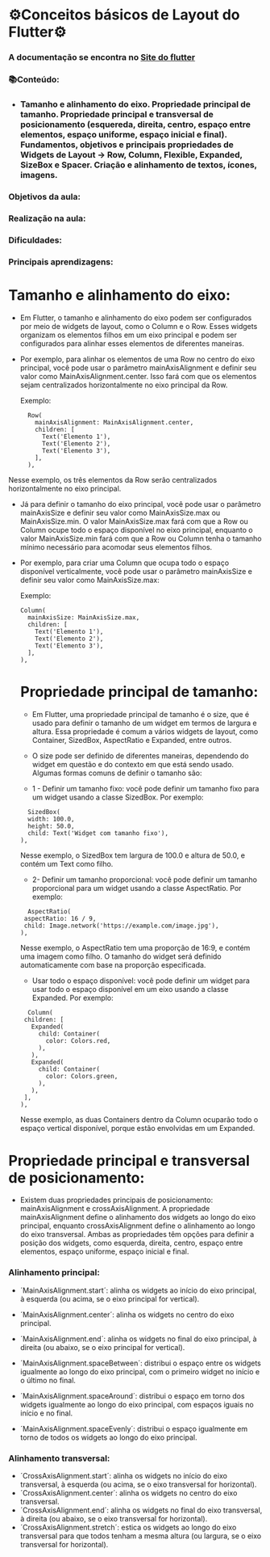# ⚙Conceitos básicos de Layout do Flutter⚙

### A documentação se encontra no [Site do flutter](https://docs.flutter.dev/codelabs/layout-basics)

### 📚Conteúdo:
* ### Tamanho e alinhamento do eixo. Propriedade principal de tamanho. Propriedade principal e transversal de posicionamento (esquereda, direita, centro, espaço entre elementos, espaço uniforme, espaço inicial e final). Fundamentos, objetivos e principais propriedades de Widgets de Layout → Row, Column, Flexible, Expanded, SizeBox e Spacer. Criação e alinhamento de textos, ícones, imagens.

### Objetivos da aula:

### Realização na aula:

### Dificuldades:

### Principais aprendizagens:

# Tamanho e alinhamento do eixo:

* Em Flutter, o tamanho e alinhamento do eixo podem ser configurados por meio de widgets de layout, como o Column e o Row. Esses widgets organizam os elementos filhos em um eixo principal e podem ser configurados para alinhar esses elementos de diferentes maneiras.
* Por exemplo, para alinhar os elementos de uma Row no centro do eixo principal, você pode usar o parâmetro mainAxisAlignment e definir seu valor como MainAxisAlignment.center. Isso fará com que os elementos sejam centralizados horizontalmente no eixo principal da Row.

  Exemplo:
  ```
    Row(
      mainAxisAlignment: MainAxisAlignment.center,
      children: [
        Text('Elemento 1'),
        Text('Elemento 2'),
        Text('Elemento 3'),
      ],
    ),
  ```
Nesse exemplo, os três elementos da Row serão centralizados horizontalmente no eixo principal.

* Já para definir o tamanho do eixo principal, você pode usar o parâmetro mainAxisSize e definir seu valor como MainAxisSize.max ou MainAxisSize.min. O valor MainAxisSize.max fará com que a Row ou Column ocupe todo o espaço disponível no eixo principal, enquanto o valor MainAxisSize.min fará com que a Row ou Column tenha o tamanho mínimo necessário para acomodar seus elementos filhos.
* Por exemplo, para criar uma Column que ocupa todo o espaço disponível verticalmente, você pode usar o parâmetro mainAxisSize e definir seu valor como MainAxisSize.max:

  Exemplo:
  ```
  Column(
    mainAxisSize: MainAxisSize.max,
    children: [
      Text('Elemento 1'),
      Text('Elemento 2'),
      Text('Elemento 3'),
    ],
  ),
  ```
  # Propriedade principal de tamanho:
  
  * Em Flutter, uma propriedade principal de tamanho é o size, que é usado para definir o tamanho de um widget em termos de largura e altura. Essa propriedade é comum a vários widgets de layout, como Container, SizedBox, AspectRatio e Expanded, entre outros.
  * O size pode ser definido de diferentes maneiras, dependendo do widget em questão e do contexto em que está sendo usado. Algumas formas comuns de definir o tamanho são:

   * 1 - Definir um tamanho fixo: você pode definir um tamanho fixo para um widget usando a classe SizedBox. Por exemplo:
  ```
    SizedBox(
    width: 100.0,
    height: 50.0,
    child: Text('Widget com tamanho fixo'),
  ),
  ```
  Nesse exemplo, o SizedBox tem largura de 100.0 e altura de 50.0, e contém um Text como filho.
  
   * 2- Definir um tamanho proporcional: você pode definir um tamanho proporcional para um widget usando a classe AspectRatio. Por exemplo:
   ```
     AspectRatio(
    aspectRatio: 16 / 9,
    child: Image.network('https://example.com/image.jpg'),
  ),
   ```
   Nesse exemplo, o AspectRatio tem uma proporção de 16:9, e contém uma imagem como filho. O tamanho do widget será definido automaticamente com base na proporção especificada.
   
   * Usar todo o espaço disponível: você pode definir um widget para usar todo o espaço disponível em um eixo usando a classe Expanded. Por exemplo:
   ```
     Column(
    children: [
      Expanded(
        child: Container(
          color: Colors.red,
        ),
      ),
      Expanded(
        child: Container(
          color: Colors.green,
        ),
      ),
    ],
  ),
   ```
   Nesse exemplo, as duas Containers dentro da Column ocuparão todo o espaço vertical disponível, porque estão envolvidas em um Expanded.

# Propriedade principal e transversal de posicionamento:

* Existem duas propriedades principais de posicionamento: mainAxisAlignment e crossAxisAlignment. A propriedade mainAxisAlignment define o alinhamento dos widgets ao longo do eixo principal, enquanto crossAxisAlignment define o alinhamento ao longo do eixo transversal. Ambas as propriedades têm opções para definir a posição dos widgets, como esquerda, direita, centro, espaço entre elementos, espaço uniforme, espaço inicial e final.

### Alinhamento principal:
  * ´MainAxisAlignment.start´: alinha os widgets ao início do eixo principal, à esquerda (ou acima, se o eixo principal for vertical).
  
  * ´MainAxisAlignment.center´: alinha os widgets no centro do eixo principal.
  
  * ´MainAxisAlignment.end´: alinha os widgets no final do eixo principal, à direita (ou abaixo, se o eixo principal for vertical).
  
  * ´MainAxisAlignment.spaceBetween´: distribui o espaço entre os widgets igualmente ao longo do eixo principal, com o primeiro widget no início e o último no final.
  
  * ´MainAxisAlignment.spaceAround´: distribui o espaço em torno dos widgets igualmente ao longo do eixo principal, com espaços iguais no início e no final.
  
  * ´MainAxisAlignment.spaceEvenly´: distribui o espaço igualmente em torno de todos os widgets ao longo do eixo principal.

### Alinhamento transversal:
  * ´CrossAxisAlignment.start´: alinha os widgets no início do eixo transversal, à esquerda (ou acima, se o eixo transversal for horizontal).
  * ´CrossAxisAlignment.center´: alinha os widgets no centro do eixo transversal.
  * ´CrossAxisAlignment.end´: alinha os widgets no final do eixo transversal, à direita (ou abaixo, se o eixo transversal for horizontal).
  * ´CrossAxisAlignment.stretch´: estica os widgets ao longo do eixo transversal para que todos tenham a mesma altura (ou largura, se o eixo transversal for horizontal).
